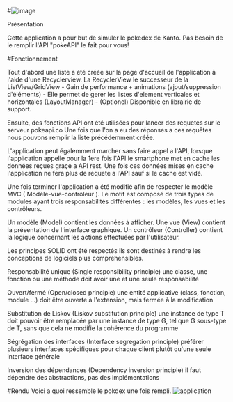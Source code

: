  
#![image](https://user-images.githubusercontent.com/63153452/83965364-8445ca00-a8b3-11ea-98d6-4dff9c6deb66.png)

Présentation

Cette application a pour but de simuler le pokedex de Kanto.
Pas besoin de le remplir l'API "pokeAPI" le fait pour vous!

#Fonctionnement

Tout d'abord une liste a été créée sur la page d'accueil de l'application à l'aide d'une Recyclerview.
La RecyclerView le successeur de la ListView/GridView - Gain de performance + animations (ajout/suppression d'éléments) - 
Elle permet de gerer les listes d'element verticales et horizontales (LayoutManager) - (Optionel) Disponible en librairie de support.



Ensuite, des fonctions API ont été utilisées pour lancer des requetes sur le serveur pokeapi.co
Une fois que l'on a eu des réponses a ces requêtes nous pouvons remplir la liste précédemment créée.

L'application peut égalemment marcher sans faire appel a l'API, lorsque l'application appelle pour la 1ere fois l'API le smartphone met en cache les données reçues graçe a API rest.
Une  fois ces données mises en cache l'application ne fera plus de requete a l'API sauf si le cache est vidé.

Une fois terminer l'application a été modifié afin de respecter le modèle MVC ( Modèle-vue-contrôleur ).
Le motif est composé de trois types de modules ayant trois responsabilités différentes : les modèles, les vues et les contrôleurs.

Un modèle (Model) contient les données à afficher.
Une vue (View) contient la présentation de l'interface graphique.
Un contrôleur (Controller) contient la logique concernant les actions effectuées par l'utilisateur.

Les principes SOLID ont été respectés ils sont destinés à rendre les conceptions de logiciels plus compréhensibles.

Responsabilité unique (Single responsibility principle)
une classe, une fonction ou une méthode doit avoir une et une seule responsabilité

Ouvert/fermé (Open/closed principle)
une entité applicative (class, fonction, module ...) doit être ouverte à l'extension, mais fermée à la modification

Substitution de Liskov (Liskov substitution principle)
une instance de type T doit pouvoir être remplacée par une instance de type G, tel que G sous-type de T, sans que cela ne modifie la cohérence du programme

Ségrégation des interfaces (Interface segregation principle)
préférer plusieurs interfaces spécifiques pour chaque client plutôt qu'une seule interface générale

Inversion des dépendances (Dependency inversion principle)
il faut dépendre des abstractions, pas des implémentations



#Rendu
Voici a quoi ressemble le pokdex une fois rempli.
![application](https://user-images.githubusercontent.com/63153452/83965329-3af57a80-a8b3-11ea-9674-305c8cb8e220.PNG)




